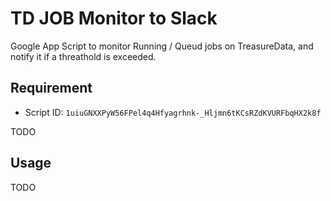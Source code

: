 TD JOB Monitor to Slack
====

Google App Script to monitor Running / Queud jobs on TreasureData, and notify it if a threathold is exceeded.

## Requirement

- Script ID: `1uiuGNXXPyW56FPel4q4Hfyagrhnk-_Hljmn6tKCsRZdKVURFbqHX2k8f`

TODO

## Usage

TODO
